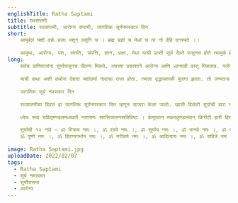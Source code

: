 ```yaml
---
englishTitle: Ratha Saptami
title: रथसप्तमी
subtitle: रथसप्तमी, आरोग्य सप्तमी, जागतिक सूर्यनमस्कार दिन
short:
    आयुर्बलं यशो वर्चः प्रजाः पशून् वसूनि च । ब्रह्म प्रज्ञां च मेधां च त्वं नो देहि वनस्पते ।।

    आयुष्य, आरोग्य, यश, संतति, संपत्ति, ज्ञान, प्रज्ञा, मेधा याची प्राप्ती सूर्य देवते पासूनच होते त्यामुळे हे वनस्पते (सूर्य देवा) आम्हाला तुझ्या कृपेने हे सर्व प्राप्त होवो.
long:
    सर्वच प्राणिमात्रांना सूर्यापासूनच चैतन्य मिळते. त्याच्या प्रकाशाने आरोग्य आणि धान्यादी वस्तू मिळतात. पर्जन्यवृष्टीही त्याच्यावरच अवलंबून असते. पर्जन्यापासून अन्न निर्माण होते आणि अन्नामुळे प्रजा निर्माण होतात. अशा या देवतेची उपासना मानव प्राचीन कालापासून करीत आला आहे. ऋग्वेदात सूर्याची बरीच सूक्ते आहेत. सूर्योपासना हे पूर्वी नित्य कर्मच होते. पुराणांतली सप्तमी व्रते ही सगळी सूर्याचीच आहेत. त्यांत माघ शु. सप्तमी ही सर्वांत महत्त्वाची होय. माघ शुक्ल सप्तमीस रथसप्तमी म्हणतात. सात घोड्यांचा रथ व त्यावर अरुणासह सूर्याचे चित्र काढून ‘ध्येयः सदा सवितृमंडल मध्यवर्ती’ या मंत्राने ध्यान करून सूर्य नारायणाची पूजा केली जाते. गोवऱ्यांच्या विस्तवावर मातीच्या भांड्यांत खीर शिजवून तिचा नैवेद्य दाखविला जातो. सप्त धान्ये, सात रुईची पाने, सात बोरे  सूर्याला वाहिली जातात. आरोग्यप्राप्ती हे या व्रताचे फल सांगितले आहे. सूर्याच्या सामर्थ्याविषयी निरनिराळ्या लोकांत पुढीलप्रमाणे समजुती आहेत. सूर्य हृदयाशी संबंधित आजार आणि श्वेत कुष्ठ दूर करतो असे मानले जाते. स्त्रिया पुत्राच्या इच्छेने त्याला नवस करतात.

    याची कथा अशी कंबोज देशात यशोवर्मा नावाचा राजा होता. त्याला वृद्धापकाळी मुलगा झाला. तो जन्मतःच रोगी होता. राजाने रथसप्तमीस सूर्यपूजा केली व त्याच्या पुण्याने मुलगा रोगमुक्त झाला. म्हणून यास आरोग्य सप्तमी असे देखील म्हणले जाते.

    जागतिक सूर्य नमस्कार दिन

    रथसप्तमीचा दिवस हा जागतिक सूर्यनमस्कार दिन म्हणून साजरा केला जातो. खाली दिलेली सूर्याची बारा नावे घेऊन सूर्यनमस्कार घालावेत. सूर्य नमस्कार हा सर्वांग सुंदर व्यायाम असून नियमित सूर्यनमस्कार घातल्याने आरोग्य प्राप्ती होते.

    ध्येयः सदा सवितृमण्डलमध्यवर्ती नारायणः सरसिजासनसन्निविष्टः । केयूरवान् मकरकुण्डलवान् किरीटी हारी हिरण्मयवपर्धृतशंखचक्रः ।। हा श्लोक म्हणून सूर्यनमस्कार घालण्यास सुरुवात करावी.

    सूर्याची १२ नावे – ॐ मित्राय नमः ।, ॐ रवये नमः ।, ॐ सूर्याय नमः ।, ॐ भानवे नमः ।, ॐ खगाय नमः ।, 
    ॐ पूष्णे नमः ।, ॐ हिरण्यगर्भाय नमः ।, ॐ मरीचये नमः ।, ॐ आदित्याय नमः ।, ॐ सवित्रे नमः ।, ॐ अर्काय नमः ।, ॐ भास्कराय नमः ।, ॐ श्रीसवितृ-सूर्यनारायणाय नमः ।

image: Ratha Saptami.jpg
uploadDate: 2022/02/07
tags:
  - Ratha Saptami
  - सूर्य नमस्कार
  - सूर्योपासना
  - आरोग्य
---
```

